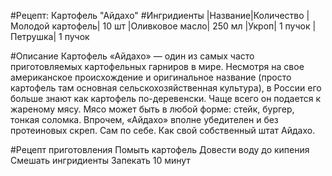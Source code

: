 #Рецепт: Картофель "Айдахо"
#Ингридиенты
|Название|Количество
|Молодой картофель| 10 шт
|Оливковое масло| 250 мл
|Укроп| 1 пучок
|Петрушка| 1 пучок

#Описание
Картофель «Айдахо» — один из самых часто приготовляемых картофельных гарниров в мире. Несмотря на свое американское происхождение и оригинальное название (просто картофель там основная сельскохозяйственная культура), в России его больше знают как картофель по-деревенски. Чаще всего он подается к жареному мясу. Мясо может быть в любой форме: стейк, бургер, тонкая соломка. Впрочем, «Айдахо» вполне убедителен и без протеиновых скреп. Сам по себе. Как свой собственный штат Айдахо.

#Рецепт приготовления 
Помыть картофель
Довести воду до кипения
Смешать ингридиенты
Запекать 10 минут

